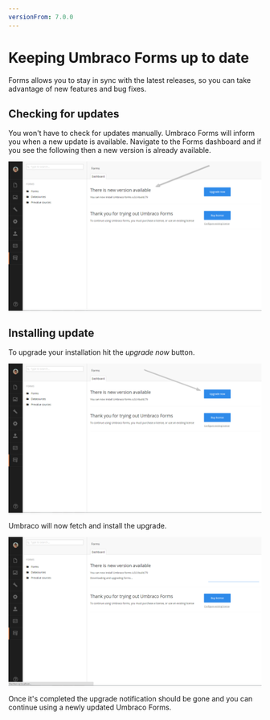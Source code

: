 ```yaml
---
versionFrom: 7.0.0
---
```


# Keeping Umbraco Forms up to date
Forms allows you to stay in sync with the latest releases, so you can take advantage of new features and bug fixes.

## Checking for updates
You won't have to check for updates manually. Umbraco Forms will inform you when a new update is available. Navigate to the Forms dashboard and if you see the following then a new version is already available.

![Upgrade available](images/UpgradeAvailable.png)

## Installing update

To upgrade your installation hit the *upgrade now* button.

![Upgrade now](images/UpgradeNow.png)

Umbraco will now fetch and install the upgrade.

![Upgrade Progress](images/UpgradeProgress.png)

Once it's completed the upgrade notification should be gone and you can continue using a newly updated Umbraco Forms.
